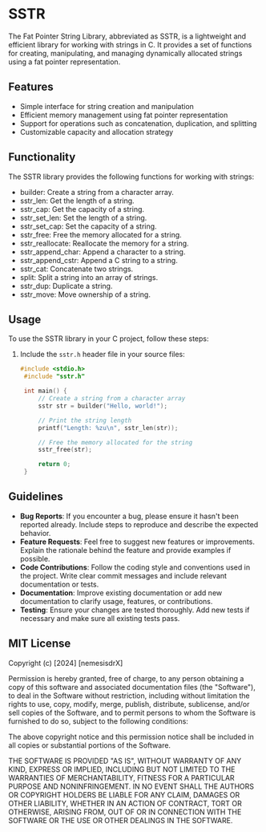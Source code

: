 # SSTR

The Fat Pointer String Library, abbreviated as SSTR, is a lightweight and efficient library for working with strings in C. It provides a set of functions for creating, manipulating, and managing dynamically allocated strings using a fat pointer representation.

## Features

- Simple interface for string creation and manipulation
- Efficient memory management using fat pointer representation
- Support for operations such as concatenation, duplication, and splitting
- Customizable capacity and allocation strategy

## Functionality

The SSTR library provides the following functions for working with strings:

- builder: Create a string from a character array.
- sstr_len: Get the length of a string.
- sstr_cap: Get the capacity of a string.
- sstr_set_len: Set the length of a string.
- sstr_set_cap: Set the capacity of a string.
- sstr_free: Free the memory allocated for a string.
- sstr_reallocate: Reallocate the memory for a string.
- sstr_append_char: Append a character to a string.
- sstr_append_cstr: Append a C string to a string.
- sstr_cat: Concatenate two strings.
- split: Split a string into an array of strings.
- sstr_dup: Duplicate a string.
- sstr_move: Move ownership of a string.


## Usage

To use the SSTR library in your C project, follow these steps:

1. Include the `sstr.h` header file in your source files:

   ```c
   #include <stdio.h>
    #include "sstr.h"

    int main() {
        // Create a string from a character array
        sstr str = builder("Hello, world!");

        // Print the string length
        printf("Length: %zu\n", sstr_len(str));

        // Free the memory allocated for the string
        sstr_free(str);

        return 0;
    }


## Guidelines

- **Bug Reports**: If you encounter a bug, please ensure it hasn't been reported already. Include steps to reproduce and describe the expected behavior.
- **Feature Requests**: Feel free to suggest new features or improvements. Explain the rationale behind the feature and provide examples if possible.
- **Code Contributions**: Follow the coding style and conventions used in the project. Write clear commit messages and include relevant documentation or tests.
- **Documentation**: Improve existing documentation or add new documentation to clarify usage, features, or contributions.
- **Testing**: Ensure your changes are tested thoroughly. Add new tests if necessary and make sure all existing tests pass.

## MIT License

Copyright (c) [2024] [nemesisdrX]

Permission is hereby granted, free of charge, to any person obtaining a copy
of this software and associated documentation files (the "Software"), to deal
in the Software without restriction, including without limitation the rights
to use, copy, modify, merge, publish, distribute, sublicense, and/or sell
copies of the Software, and to permit persons to whom the Software is
furnished to do so, subject to the following conditions:

The above copyright notice and this permission notice shall be included in all
copies or substantial portions of the Software.

THE SOFTWARE IS PROVIDED "AS IS", WITHOUT WARRANTY OF ANY KIND, EXPRESS OR
IMPLIED, INCLUDING BUT NOT LIMITED TO THE WARRANTIES OF MERCHANTABILITY,
FITNESS FOR A PARTICULAR PURPOSE AND NONINFRINGEMENT. IN NO EVENT SHALL THE
AUTHORS OR COPYRIGHT HOLDERS BE LIABLE FOR ANY CLAIM, DAMAGES OR OTHER
LIABILITY, WHETHER IN AN ACTION OF CONTRACT, TORT OR OTHERWISE, ARISING FROM,
OUT OF OR IN CONNECTION WITH THE SOFTWARE OR THE USE OR OTHER DEALINGS IN THE
SOFTWARE.
